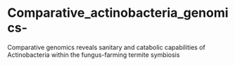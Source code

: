 # Comparative_actinobacteria_genomics-
Comparative genomics reveals sanitary and catabolic capabilities of Actinobacteria within the fungus-farming termite symbiosis
